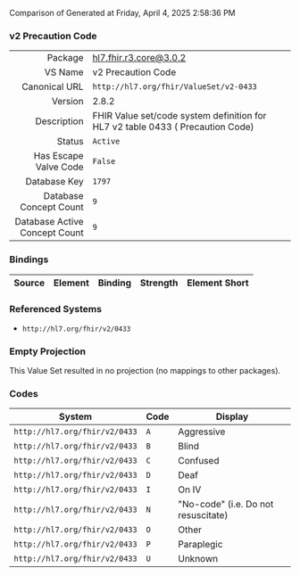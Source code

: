 Comparison of 
Generated at Friday, April 4, 2025 2:58:36 PM

### v2 Precaution Code

|      |     |
| ---: | --- |
| Package | hl7.fhir.r3.core@3.0.2 |
| VS Name | v2 Precaution Code |
| Canonical URL | `http://hl7.org/fhir/ValueSet/v2-0433` |
| Version | 2.8.2 |
| Description | FHIR Value set/code system definition for HL7 v2 table 0433 ( Precaution Code) |
| Status | `Active` |
| Has Escape Valve Code | `False` |
| Database Key | `1797` |
| Database Concept Count | `9` |
| Database Active Concept Count | `9` |
### Bindings

| Source | Element | Binding | Strength | Element Short |
| ------ | ------- | ------- | -------- | ------------- |

### Referenced Systems

* `http://hl7.org/fhir/v2/0433`
### Empty Projection

This Value Set resulted in no projection (no mappings to other packages).

### Codes

| System | Code | Display |
| ------ | ---- | ------- |
| `http://hl7.org/fhir/v2/0433` | `A` | Aggressive |
| `http://hl7.org/fhir/v2/0433` | `B` | Blind |
| `http://hl7.org/fhir/v2/0433` | `C` | Confused |
| `http://hl7.org/fhir/v2/0433` | `D` | Deaf |
| `http://hl7.org/fhir/v2/0433` | `I` | On IV |
| `http://hl7.org/fhir/v2/0433` | `N` | "No-code" (i.e. Do not resuscitate) |
| `http://hl7.org/fhir/v2/0433` | `O` | Other |
| `http://hl7.org/fhir/v2/0433` | `P` | Paraplegic |
| `http://hl7.org/fhir/v2/0433` | `U` | Unknown |
